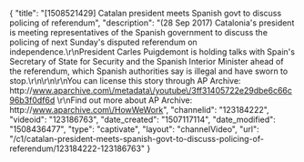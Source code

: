 {
    "title": "[1508521429] Catalan president meets Spanish govt to discuss policing of referendum",
    "description": "(28 Sep 2017) Catalonia's president is meeting representatives of the Spanish government to discuss the policing of next Sunday's disputed referendum on independence.\r\nPresident Carles Puigdemont is holding talks with Spain's Secretary of State for Security and the Spanish Interior Minister ahead of the referendum, which Spanish authorities say is illegal and have sworn to stop.\r\n\r\n\r\nYou can license this story through AP Archive: http:\/\/www.aparchive.com\/metadata\/youtube\/3ff31405722e29dbe6c66c96b3f0df6d \r\nFind out more about AP Archive: http:\/\/www.aparchive.com\/HowWeWork",
    "channelid": "123184222",
    "videoid": "123186763",
    "date_created": "1507117114",
    "date_modified": "1508436477",
    "type": "captivate",
    "layout": "channelVideo",
    "url": "\/c1\/catalan-president-meets-spanish-govt-to-discuss-policing-of-referendum\/123184222-123186763"
}